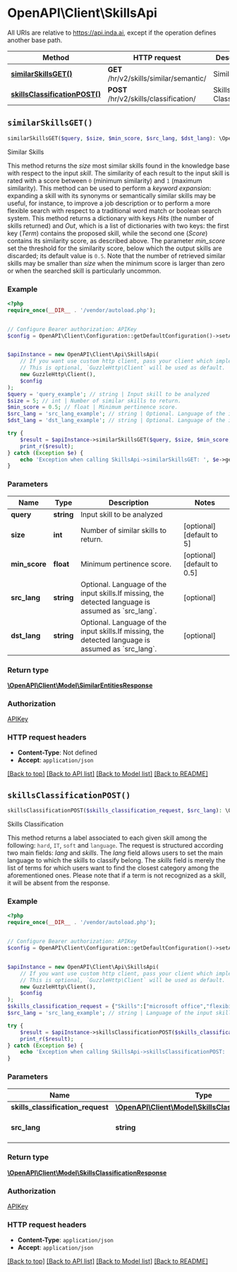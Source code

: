 # OpenAPI\Client\SkillsApi

All URIs are relative to https://api.inda.ai, except if the operation defines another base path.

| Method | HTTP request | Description |
| ------------- | ------------- | ------------- |
| [**similarSkillsGET()**](SkillsApi.md#similarSkillsGET) | **GET** /hr/v2/skills/similar/semantic/ | Similar Skills |
| [**skillsClassificationPOST()**](SkillsApi.md#skillsClassificationPOST) | **POST** /hr/v2/skills/classification/ | Skills Classification |


## `similarSkillsGET()`

```php
similarSkillsGET($query, $size, $min_score, $src_lang, $dst_lang): \OpenAPI\Client\Model\SimilarEntitiesResponse
```

Similar Skills

This method returns the *size* most similar skills found in the knowledge base with respect to the input *skill*.  The similarity of each result to the input skill is rated with a score between <code style='color: #333333; opacity: 0.9'>0</code> (minimum similarity) and <code style='color: #333333; opacity: 0.9'>1</code> (maximum similarity). This method can be used to perform a *keyword expansion*: expanding a skill with its synonyms or semantically similar skills may be useful, for instance, to improve a job description or to perform a more flexible search with respect to a traditional word match or boolean search system.  This method returns a dictionary with keys *Hits* (the number of skills returned) and *Out*, which is a list of dictionaries with two keys: the first key (*Term*) contains the proposed skill, while the second one (*Score*)  contains its similarity score, as described above. The parameter *min_score* set the threshold for the similarity score, below which the output skills are discarded; its default value is <code style='color: #333333; opacity: 0.9'>0.5</code>.  Note that the number of retrieved similar skills may be smaller than *size* when the minimum score is larger than zero or when the searched skill is particularly uncommon.

### Example

```php
<?php
require_once(__DIR__ . '/vendor/autoload.php');


// Configure Bearer authorization: APIKey
$config = OpenAPI\Client\Configuration::getDefaultConfiguration()->setAccessToken('YOUR_ACCESS_TOKEN');


$apiInstance = new OpenAPI\Client\Api\SkillsApi(
    // If you want use custom http client, pass your client which implements `GuzzleHttp\ClientInterface`.
    // This is optional, `GuzzleHttp\Client` will be used as default.
    new GuzzleHttp\Client(),
    $config
);
$query = 'query_example'; // string | Input skill to be analyzed
$size = 5; // int | Number of similar skills to return.
$min_score = 0.5; // float | Minimum pertinence score.
$src_lang = 'src_lang_example'; // string | Optional. Language of the input skills.If missing, the detected language is assumed as `src_lang`.
$dst_lang = 'dst_lang_example'; // string | Optional. Language of the input skills.If missing, the detected language is assumed as `src_lang`.

try {
    $result = $apiInstance->similarSkillsGET($query, $size, $min_score, $src_lang, $dst_lang);
    print_r($result);
} catch (Exception $e) {
    echo 'Exception when calling SkillsApi->similarSkillsGET: ', $e->getMessage(), PHP_EOL;
}
```

### Parameters

| Name | Type | Description  | Notes |
| ------------- | ------------- | ------------- | ------------- |
| **query** | **string**| Input skill to be analyzed | |
| **size** | **int**| Number of similar skills to return. | [optional] [default to 5] |
| **min_score** | **float**| Minimum pertinence score. | [optional] [default to 0.5] |
| **src_lang** | **string**| Optional. Language of the input skills.If missing, the detected language is assumed as &#x60;src_lang&#x60;. | [optional] |
| **dst_lang** | **string**| Optional. Language of the input skills.If missing, the detected language is assumed as &#x60;src_lang&#x60;. | [optional] |

### Return type

[**\OpenAPI\Client\Model\SimilarEntitiesResponse**](../Model/SimilarEntitiesResponse.md)

### Authorization

[APIKey](../../README.md#APIKey)

### HTTP request headers

- **Content-Type**: Not defined
- **Accept**: `application/json`

[[Back to top]](#) [[Back to API list]](../../README.md#endpoints)
[[Back to Model list]](../../README.md#models)
[[Back to README]](../../README.md)

## `skillsClassificationPOST()`

```php
skillsClassificationPOST($skills_classification_request, $src_lang): \OpenAPI\Client\Model\SkillsClassificationResponse
```

Skills Classification

This method returns a label associated to each given skill among the following: <code style='color: #333333; opacity: 0.9'>hard</code>, <code style='color: #333333; opacity: 0.9'>IT</code>, <code style='color: #333333; opacity: 0.9'>soft</code> and <code style='color: #333333; opacity: 0.9'>language</code>.  The request is structured according two main fields: *lang* and *skills*.  The *lang* field allows users to set the main language to which the skills to classify belong.  The *skills* field is merely the list of terms for which users want to find the closest category among the aforementioned ones. Please note that if a term is not recognized as a skill, it will be absent from the response.

### Example

```php
<?php
require_once(__DIR__ . '/vendor/autoload.php');


// Configure Bearer authorization: APIKey
$config = OpenAPI\Client\Configuration::getDefaultConfiguration()->setAccessToken('YOUR_ACCESS_TOKEN');


$apiInstance = new OpenAPI\Client\Api\SkillsApi(
    // If you want use custom http client, pass your client which implements `GuzzleHttp\ClientInterface`.
    // This is optional, `GuzzleHttp\Client` will be used as default.
    new GuzzleHttp\Client(),
    $config
);
$skills_classification_request = {"Skills":["microsoft office","flexibility","chinese cuisine","bulgarian"]}; // \OpenAPI\Client\Model\SkillsClassificationRequest
$src_lang = 'src_lang_example'; // string | Language of the input skills.

try {
    $result = $apiInstance->skillsClassificationPOST($skills_classification_request, $src_lang);
    print_r($result);
} catch (Exception $e) {
    echo 'Exception when calling SkillsApi->skillsClassificationPOST: ', $e->getMessage(), PHP_EOL;
}
```

### Parameters

| Name | Type | Description  | Notes |
| ------------- | ------------- | ------------- | ------------- |
| **skills_classification_request** | [**\OpenAPI\Client\Model\SkillsClassificationRequest**](../Model/SkillsClassificationRequest.md)|  | |
| **src_lang** | **string**| Language of the input skills. | [optional] |

### Return type

[**\OpenAPI\Client\Model\SkillsClassificationResponse**](../Model/SkillsClassificationResponse.md)

### Authorization

[APIKey](../../README.md#APIKey)

### HTTP request headers

- **Content-Type**: `application/json`
- **Accept**: `application/json`

[[Back to top]](#) [[Back to API list]](../../README.md#endpoints)
[[Back to Model list]](../../README.md#models)
[[Back to README]](../../README.md)

